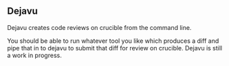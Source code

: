 ## Dejavu

Dejavu creates code reviews on crucible from the command line.

You should be able to run whatever tool you like which produces a diff and pipe
that in to dejavu to submit that diff for review on crucible.  Dejavu is
still a work in progress.